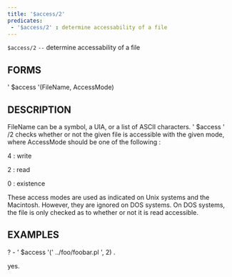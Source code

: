 ```yaml
---
title: '$access/2'
predicates:
 - '$access/2' : determine accessability of a file
---
```

`$access/2` `--` determine accessability of a file


## FORMS

' $access '(FileName, AccessMode)


## DESCRIPTION

FileName can be a symbol, a UIA, or a list of ASCII characters. ' $access ' /2 checks whether or not the given file is accessible with the given mode, where AccessMode should be one of the following :


4 : write

2 : read

0 : existence

These access modes are used as indicated on Unix systems and the Macintosh. However, they are ignored on DOS systems. On DOS systems, the file is only checked as to whether or not it is read accessible.


## EXAMPLES

? - ' $access '(' ../foo/foobar.pl ', 2) .


yes.


